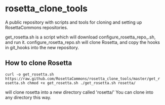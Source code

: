 rosetta_clone_tools
===================

A public repository with scripts and tools for cloning and setting up RosettaCommons repositories. 

get_rosetta.sh is a script which will download configure_rosetta_repo_.sh, and run it.  configure_rosetta_repo.sh will clone Rosetta, and copy the hooks in git_hooks into the new repository.

How to clone Rosetta
--------------------

`
curl -o get_rosetta.sh https://raw.github.com/RosettaCommons/rosetta_clone_tools/master/get_rosetta.sh
chmod +x get_rosetta.sh
./get_rosetta.sh rosetta/
`

will clone rosetta into a new directory called 'rosetta/'  You can clone into any directory this way. 
